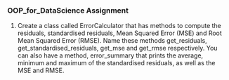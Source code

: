 ### OOP_for_DataScience Assignment

1. Create a class called ErrorCalculator that has methods to compute the residuals, standardised residuals, Mean Squared Error (MSE) and Root Mean Squared Error (RMSE). Name these methods get_residuals, get_standardised_residuals, get_mse and get_rmse respectively. You can also have a method, error_summary that prints the average, minimum and maximum of the standardised residuals, as well as the MSE and RMSE.

